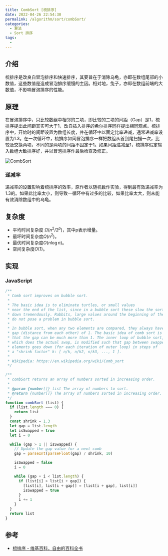 ```yaml
---
title: CombSort [梳排序]
date: 2022-04-26 22:54:30
permalink: /algorithm/sort/combSort/
categories:
  - 算法
  - Sort 排序
tags:
  - 
---
```


## 介绍

梳排序是改良自冒泡排序和快速排序，其要旨在于消除乌龟，亦即在数组尾部的小数值，这些数值是造成冒泡排序缓慢的主因。相对地，兔子，亦即在数组前端的大数值，不影响冒泡排序的性能。

<!-- more -->

## 原理

在冒泡排序中，只比较数组中相邻的二项，即比较的二项的间距（Gap）是1，梳排序提出此间距其实可大于1，改自插入排序的希尔排序同样提出相同观点。梳排序中，开始时的间距设置为数组长度，并在循环中以固定比率递减，通常递减率设置为1.3。在一次循环中，梳排序如同冒泡排序一样把数组从首到尾扫描一次，比较及交换两项，不同的是两项的间距不固定于1。如果间距递减至1，梳排序假定输入数组大致排序好，并以冒泡排序作最后检查及修正。

![CombSort](https://upload.wikimedia.org/wikipedia/commons/4/46/Comb_sort_demo.gif)

### 递减率

递减率的设置影响着梳排序的效率，原作者以随机数作实验，得到最有效递减率为1.3的。如果此比率太小，则导致一循环中有过多的比较，如果比率太大，则未能有效消除数组中的乌龟。

## 复杂度

- 平均时间复杂度 ${\displaystyle \Omega (n^{2}/2^{p})}$，其中p表示增量。
- 最坏时间复杂度$\Omega (n^{2})$。
- 最优时间复杂度$O(n\log n)$。
- 空间复杂度$O(1)$。

## 实现

### JavaScript

```js
/**
 * Comb sort improves on bubble sort.
 *
 * The basic idea is to eliminate turtles, or small values
 * near the end of the list, since in a bubble sort these slow the sorting
 * down tremendously. Rabbits, large values around the beginning of the list,
 * do not pose a problem in bubble sort.
 *
 * In bubble sort, when any two elements are compared, they always have a
 * gap (distance from each other) of 1. The basic idea of comb sort is
 * that the gap can be much more than 1. The inner loop of bubble sort,
 * which does the actual swap, is modified such that gap between swapped
 * elements goes down (for each iteration of outer loop) in steps of
 * a "shrink factor" k: [ n/k, n/k2, n/k3, ..., 1 ].
 *
 * Wikipedia: https://en.wikipedia.org/wiki/Comb_sort
 */

/**
 * combSort returns an array of numbers sorted in increasing order.
 *
 * @param {number[]} list The array of numbers to sort.
 * @return {number[]} The array of numbers sorted in increasing order.
 */
function combSort (list) {
  if (list.length === 0) {
    return list
  }
  const shrink = 1.3
  let gap = list.length
  let isSwapped = true
  let i = 0

  while (gap > 1 || isSwapped) {
    // Update the gap value for a next comb
    gap = parseInt(parseFloat(gap) / shrink, 10)

    isSwapped = false
    i = 0

    while (gap + i < list.length) {
      if (list[i] > list[i + gap]) {
        [list[i], list[i + gap]] = [list[i + gap], list[i]]
        isSwapped = true
      }
      i += 1
    }
  }
  return list
}
```

## 参考

- [梳排序 - 维基百科，自由的百科全书](https://zh.wikipedia.org/wiki/%E6%A2%B3%E6%8E%92%E5%BA%8F)